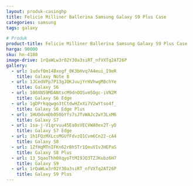 ```yaml
---
layout: produk-casinghp
title: Felicie Milliner Ballerina Samsung Galaxy S9 Plus Case
categories: samsung
tags: galaxy

# Produk
product-title: Felicie Milliner Ballerina Samsung Galaxy S9 Plus Case
harga: 90000
sku: hn-4180
image-drive: 1rQaWLw3r02Y30a3siRT_nfVXTq2AT26P
gallery:
  - url: 1udvfQm14Bxogf_0K3bHvq7A4eui_I9eR
    title: Galaxy Note 8
  - url: 1JCedVPp7P13gJOKJuujYrHVhwgM8chYe
    title: Galaxy S6
  - url: 100XN59MDANtscM9dnOOSvm5Ogc-iVN2M
    title: Galaxy S6 Edge
  - url: 1gDPrkqqwgo3tCtdwHZxXi7V2wYtso4f_
    title: Galaxy S6 Edge Plus
  - url: 1HUOdvmDbO50bYfs7sJTvWAJc2wY3LxM6
    title: Galaxy S7
  - url: 1sa-j-V1qrvuu45Ea0sVECVWA0ex2T-yD
    title: Galaxy S7 Edge
  - url: 1h1FQzMXLcsMGUfFdvzQ1Cvm6Cn22-cA4
    title: Galaxy S8
  - url: 1ZfHqMTnIFKn62rBhSTr1QnuVIvJHEPaS
    title: Galaxy S8 Plus
  - url: 13_5qaoThh0XqyoTtMI9JQ3TZJKubz6H7
    title: Galaxy S9
  - url: 1rQaWLw3r02Y30a3siRT_nfVXTq2AT26P
    title: Galaxy S9 Plus
---
```

